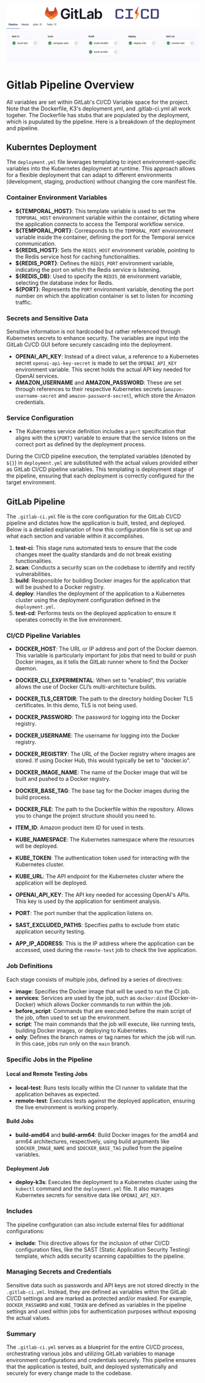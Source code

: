 ![Gitlab Pipeline](images/pipeline_bumper.jpg)

# Gitlab Pipeline Overview

All variables are set within GitLab's CI/CD Variable space for the project.  Note that the Dockerfile, K3's deployment.yml, and .gitlab-ci.yml all work togeher.  The Dockerfile has stubs that are populated by the deployment, which is pupulated by the pipeline.  Here is a breakdown of the deployment and pipeline.

## Kuberntes Deployment

The `deployment.yml` file leverages templating to inject environment-specific variables into the Kubernetes deployment at runtime. This approach allows for a flexible deployment that can adapt to different environments (development, staging, production) without changing the core manifest file.

### Container Environment Variables

- **${TEMPORAL_HOST}**: This template variable is used to set the `TEMPORAL_HOST` environment variable within the container, dictating where the application connects to access the Temporal workflow service.
- **${TEMPORAL_PORT}**: Corresponds to the `TEMPORAL_PORT` environment variable inside the container, defining the port for the Temporal service communication.
- **${REDIS_HOST}**: Sets the `REDIS_HOST` environment variable, pointing to the Redis service host for caching functionalities.
- **${REDIS_PORT}**: Defines the `REDIS_PORT` environment variable, indicating the port on which the Redis service is listening.
- **${REDIS_DB}**: Used to specify the `REDIS_DB` environment variable, selecting the database index for Redis.
- **${PORT}**: Represents the `PORT` environment variable, denoting the port number on which the application container is set to listen for incoming traffic.

### Secrets and Sensitive Data

Sensitive information is not hardcoded but rather referenced through Kubernetes secrets to enhance security.  The variables are input into the GitLab Ci/CD GUI before securely cascading into the deployment.

- **OPENAI_API_KEY**: Instead of a direct value, a reference to a Kubernetes secret `openai-api-key-secret` is made to set the `OPENAI_API_KEY` environment variable. This secret holds the actual API key needed for OpenAI services.
- **AMAZON_USERNAME** and **AMAZON_PASSWORD**: These are set through references to their respective Kubernetes secrets (`amazon-username-secret` and `amazon-password-secret`), which store the Amazon credentials.

### Service Configuration

- The Kubernetes service definition includes a `port` specification that aligns with the `${PORT}` variable to ensure that the service listens on the correct port as defined by the deployment process.

During the CI/CD pipeline execution, the templated variables (denoted by `${}`) in `deployment.yml` are substituted with the actual values provided either as GitLab CI/CD pipeline variables. This templating is deployment stage of the pipeline, ensuring that each deployment is correctly configured for the target environment.

## GitLab Pipeline

The `.gitlab-ci.yml` file is the core configuration for the GitLab CI/CD pipeline and dictates how the application is built, tested, and deployed. Below is a detailed explanation of how this configuration file is set up and what each section and variable within it accomplishes.

1. **test-ci**: This stage runs automated tests to ensure that the code changes meet the quality standards and do not break existing functionalities.
2. **scan**: Conducts a security scan on the codebase to identify and rectify vulnerabilities.
3. **build**: Responsible for building Docker images for the application that will be pushed to a Docker registry.
4. **deploy**: Handles the deployment of the application to a Kubernetes cluster using the deployment configuration defined in the `deployment.yml`.
5. **test-cd**: Performs tests on the deployed application to ensure it operates correctly in the live environment.

### CI/CD Pipeline Variables

- **DOCKER_HOST**: The URL or IP address and port of the Docker daemon. This variable is particularly important for jobs that need to build or push Docker images, as it tells the GitLab runner where to find the Docker daemon.

- **DOCKER_CLI_EXPERIMENTAL**: When set to "enabled", this variable allows the use of Docker CLI’s multi-architecture builds.

- **DOCKER_TLS_CERTDIR**: The path to the directory holding Docker TLS certificates. In this demo, TLS is not being used.

- **DOCKER_PASSWORD**: The password for logging into the Docker registry. 

- **DOCKER_USERNAME**: The username for logging into the Docker registry.

- **DOCKER_REGISTRY**: The URL of the Docker registry where images are stored. If using Docker Hub, this would typically be set to "docker.io".

- **DOCKER_IMAGE_NAME**: The name of the Docker image that will be built and pushed to a Docker registry.

- **DOCKER_BASE_TAG**: The base tag for the Docker images during the build process.

- **DOCKER_FILE**: The path to the Dockerfile within the repository. Allows you to change the project structure should you need to.

- **ITEM_ID**: Amazon product item ID for used in tests.

- **KUBE_NAMESPACE**: The Kubernetes namespace where the resources will be deployed.

- **KUBE_TOKEN**: The authentication token used for interacting with the Kubernetes cluster.

- **KUBE_URL**: The API endpoint for the Kubernetes cluster where the application will be deployed. 

- **OPENAI_API_KEY**: The API key needed for accessing OpenAI's APIs. This key is used by the application for sentiment analysis.

- **PORT**: The port number that the application listens on.

- **SAST_EXCLUDED_PATHS**: Specifies paths to exclude from static application security testing.

- **APP_IP_ADDRESS**: This is the IP address where the application can be accessed, used during the `remote-test` job to check the live application.

### Job Definitions

Each stage consists of multiple jobs, defined by a series of directives:

- **image**: Specifies the Docker image that will be used to run the CI job.
- **services**: Services are used by the job, such as `docker:dind` (Docker-in-Docker) which allows Docker commands to run within the job.
- **before_script**: Commands that are executed before the main script of the job, often used to set up the environment.
- **script**: The main commands that the job will execute, like running tests, building Docker images, or deploying to Kubernetes.
- **only**: Defines the branch names or tag names for which the job will run. In this case, jobs run only on the `main` branch.

### Specific Jobs in the Pipeline

#### Local and Remote Testing Jobs

- **local-test**: Runs tests locally within the CI runner to validate that the application behaves as expected.
- **remote-test**: Executes tests against the deployed application, ensuring the live environment is working properly.

#### Build Jobs

- **build-amd64** and **build-arm64**: Build Docker images for the amd64 and arm64 architectures, respectively, using build arguments like `$DOCKER_IMAGE_NAME` and `$DOCKER_BASE_TAG` pulled from the pipeline variables.

#### Deployment Job

- **deploy-k3s**: Executes the deployment to a Kubernetes cluster using the `kubectl` command and the `deployment.yml` file. It also manages Kubernetes secrets for sensitive data like `OPENAI_API_KEY`.

### Includes

The pipeline configuration can also include external files for additional configurations:

- **include**: This directive allows for the inclusion of other CI/CD configuration files, like the SAST (Static Application Security Testing) template, which adds security scanning capabilities to the pipeline.

### Managing Secrets and Credentials

Sensitive data such as passwords and API keys are not stored directly in the `.gitlab-ci.yml`. Instead, they are defined as variables within the GitLab CI/CD settings and are marked as protected and/or masked. For example, `DOCKER_PASSWORD` and `KUBE_TOKEN` are defined as variables in the pipeline settings and used within jobs for authentication purposes without exposing the actual values.

### Summary

The `.gitlab-ci.yml` serves as a blueprint for the entire CI/CD process, orchestrating various jobs and utilizing GitLab variables to manage environment configurations and credentials securely. This pipeline ensures that the application is tested, built, and deployed systematically and securely for every change made to the codebase.
